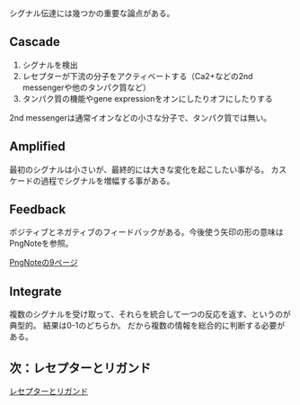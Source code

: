 シグナル伝達には幾つかの重要な論点がある。

## Cascade

1. シグナルを検出
2. レセプターが下流の分子をアクティベートする（Ca2+などの2nd messengerや他のタンパク質など）
3. タンパク質の機能やgene expressionをオンにしたりオフにしたりする

2nd messengerは通常イオンなどの小さな分子で、タンパク質では無い。

## Amplified

最初のシグナルは小さいが、最終的には大きな変化を起こしたい事がる。
カスケードの過程でシグナルを増幅する事がある。

## Feedback

ポジティブとネガティブのフィードバックがある。今後使う矢印の形の意味はPngNoteを参照。

[PngNoteの9ページ](https://karino2.github.io/ImageGallery/CellBiology706x.html#lg=1&slide=8)

## Integrate

複数のシグナルを受け取って、それらを統合して一つの反応を返す、というのが典型的。
結果は0-1のどちらか。
だから複数の情報を総合的に判断する必要がある。

## 次：レセプターとリガンド

[レセプターとリガンド](レセプターとリガンド.md)